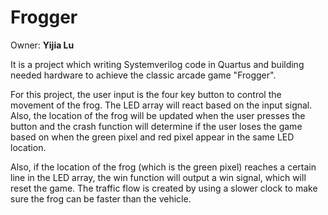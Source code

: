 # Frogger

Owner: **Yijia Lu**

It is a project which writing Systemverilog code in Quartus and building needed hardware to achieve the classic arcade game "Frogger".

For this project, the user input is the four key button to control the movement of the frog. The
LED array will react based on the input signal. Also, the location of the frog will be updated
when the user presses the button and the crash function will determine if the user loses the
game based on when the green pixel and red pixel appear in the same LED location. 

Also, if the location of the frog (which is the green pixel) reaches a certain line in the LED array, the win
function will output a win signal, which will reset the game. The traffic flow is created by using a
slower clock to make sure the frog can be faster than the vehicle.
